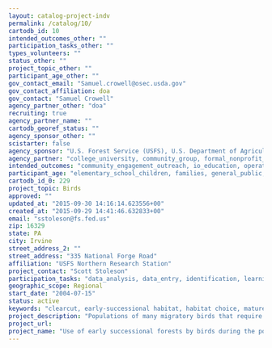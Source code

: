 ```yaml
---
layout: catalog-project-indv
permalink: /catalog/10/
cartodb_id: 10
intended_outcomes_other: ""
participation_tasks_other: ""
types_volunteers: ""
status_other: ""
project_topic_other: ""
participant_age_other: ""
gov_contact_email: "Samuel.crowell@osec.usda.gov"
gov_contact_affiliation: doa
gov_contact: "Samuel Crowell"
agency_partner_other: "doa"
recruiting: true
agency_partner_name: ""
cartodb_georef_status: ""
agency_sponsor_other: ""
scistarter: false
agency_sponsor: "U.S. Forest Service (USFS), U.S. Department of Agriculture"
agency_partner: "college_university, community_group, formal_nonprofit_ngo"
intended_outcomes: "community_engagement_outreach, io_education, operational_integration_use, research_advancement"
participant_age: "elementary_school_children, families, general_public, middle_school_children, seniors, teens"
cartodb_id_0: 229
project_topic: Birds
approved: ""
updated_at: "2015-09-30 14:16:14.623556+00"
created_at: "2015-09-29 14:41:46.632833+00"
email: "sstoleson@fs.fed.us"
zip: 16329
state: PA
city: Irvine
street_address_2: ""
street_address: "335 National Forge Road"
affiliation: "USFS Northern Research Station"
project_contact: "Scott Stoleson"
participation_tasks: "data_analysis, data_entry, identification, learning, measurement, observation, photography"
geographic_scope: Regional
start_date: "2004-07-15"
status: active
keywords: "clearcut, early-successional habitat, habitat choice, mature-forest birds, postbreeding period"
project_description: "Populations of many migratory birds that require large tracts of mature forest to nest are declining across the eastern states, despite the fact that our forests are maturing and in many states are stable or increasing in area. birds provide vital ecological functions in forests, including pest control and seed dispersal, so continued declines in bird populations may negatively affect forest health and regeneration. Reversing these declines requires an understanding of the habitat needs of forest birds throughout their life cycle. This research focuses specifically on the 1-2 month period between nesting and migration, a period of the life cycle which isn't well studied. This is a formal study which involves a dedicated group of citizen scientists. there is also an associated outreach and education program, which is held through the Jamestown, NY Audubon Society for five Saturdays every spring, beginning the last Saturday in April. I am combining these two projects for the purpose of this database. The larger outreach and education project allows more informal opportunities for citizen science, and data collected through that effort is still entered in the (North American) Bird Point Count Database for scientific use."
project_url:
project_name: "Use of early successional forests by birds during the post-fledging period"
---
```

